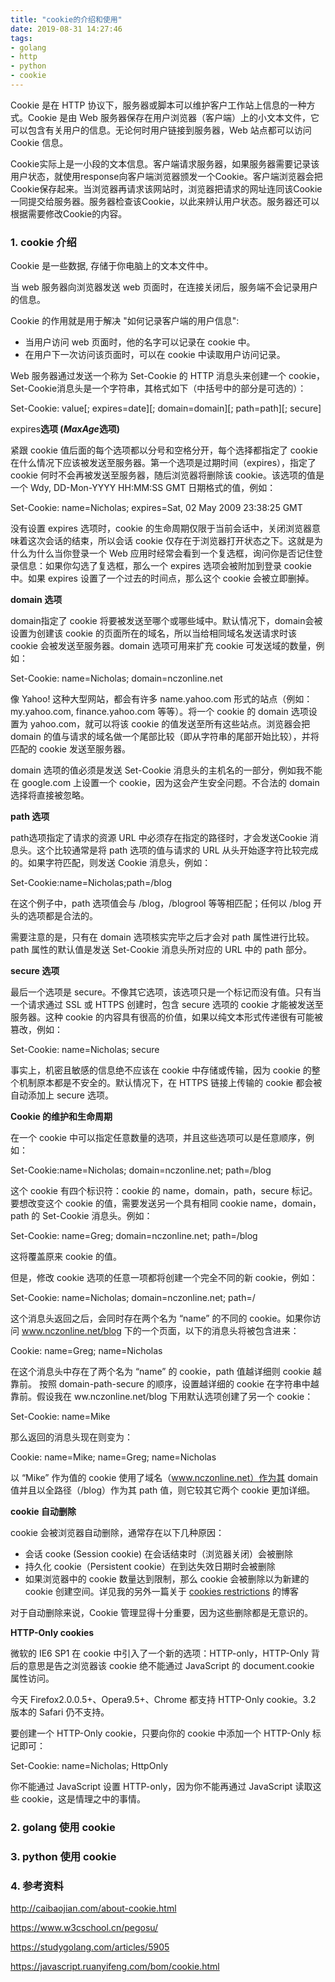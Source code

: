 ```yaml
---
title: "cookie的介绍和使用"
date: 2019-08-31 14:27:46
tags:
- golang
- http
- python
- cookie
---
```




Cookie 是在 HTTP 协议下，服务器或脚本可以维护客户工作站上信息的一种方式。Cookie 是由 Web 服务器保存在用户浏览器（客户端）上的小文本文件，它可以包含有关用户的信息。无论何时用户链接到服务器，Web 站点都可以访问 Cookie 信息。

Cookie实际上是一小段的文本信息。客户端请求服务器，如果服务器需要记录该用户状态，就使用response向客户端浏览器颁发一个Cookie。客户端浏览器会把Cookie保存起来。当浏览器再请求该网站时，浏览器把请求的网址连同该Cookie一同提交给服务器。服务器检查该Cookie，以此来辨认用户状态。服务器还可以根据需要修改Cookie的内容。






<!-- more -->



### 1. cookie 介绍

Cookie 是一些数据, 存储于你电脑上的文本文件中。

当 web 服务器向浏览器发送 web 页面时，在连接关闭后，服务端不会记录用户的信息。

Cookie 的作用就是用于解决 "如何记录客户端的用户信息":

- 当用户访问 web 页面时，他的名字可以记录在 cookie 中。
- 在用户下一次访问该页面时，可以在 cookie 中读取用户访问记录。





Web 服务器通过发送一个称为 Set-Cookie 的 HTTP 消息头来创建一个 cookie，Set-Cookie消息头是一个字符串，其格式如下（中括号中的部分是可选的）：

Set-Cookie: value[; expires=date][; domain=domain][; path=path][; secure]





expires**选项 (***MaxAge***选项)**



紧跟 cookie 值后面的每个选项都以分号和空格分开，每个选择都指定了 cookie 在什么情况下应该被发送至服务器。第一个选项是过期时间（expires），指定了 cookie 何时不会再被发送至服务器，随后浏览器将删除该 cookie。该选项的值是一个 Wdy, DD-Mon-YYYY HH:MM:SS GMT 日期格式的值，例如：

Set-Cookie: name=Nicholas; expires=Sat, 02 May 2009 23:38:25 GMT



没有设置 expires 选项时，cookie 的生命周期仅限于当前会话中，关闭浏览器意味着这次会话的结束，所以会话 cookie 仅存在于浏览器打开状态之下。这就是为什么为什么当你登录一个 Web 应用时经常会看到一个复选框，询问你是否记住登录信息：如果你勾选了复选框，那么一个 expires 选项会被附加到登录 cookie 中。如果 expires 设置了一个过去的时间点，那么这个 cookie 会被立即删掉。





**domain 选项**

domain指定了 cookie 将要被发送至哪个或哪些域中。默认情况下，domain会被设置为创建该 cookie 的页面所在的域名，所以当给相同域名发送请求时该 cookie 会被发送至服务器。domain 选项可用来扩充 cookie 可发送域的数量，例如：

Set-Cookie: name=Nicholas; domain=nczonline.net



像 Yahoo! 这种大型网站，都会有许多 name.yahoo.com 形式的站点（例如：my.yahoo.com, finance.yahoo.com 等等）。将一个 cookie 的 domain 选项设置为 yahoo.com，就可以将该 cookie 的值发送至所有这些站点。浏览器会把 domain 的值与请求的域名做一个尾部比较（即从字符串的尾部开始比较），并将匹配的 cookie 发送至服务器。

domain 选项的值必须是发送 Set-Cookie 消息头的主机名的一部分，例如我不能在 google.com 上设置一个 cookie，因为这会产生安全问题。不合法的 domain 选择将直接被忽略。



**path 选项**



path选项指定了请求的资源 URL 中必须存在指定的路径时，才会发送Cookie 消息头。这个比较通常是将 path 选项的值与请求的 URL 从头开始逐字符比较完成的。如果字符匹配，则发送 Cookie 消息头，例如：

Set-Cookie:name=Nicholas;path=/blog

在这个例子中，path 选项值会与 /blog，/blogrool 等等相匹配；任何以 /blog 开头的选项都是合法的。

需要注意的是，只有在 domain 选项核实完毕之后才会对 path 属性进行比较。path 属性的默认值是发送 Set-Cookie 消息头所对应的 URL 中的 path 部分。







**secure 选项**

最后一个选项是 secure。不像其它选项，该选项只是一个标记而没有值。只有当一个请求通过 SSL 或 HTTPS 创建时，包含 secure 选项的 cookie 才能被发送至服务器。这种 cookie 的内容具有很高的价值，如果以纯文本形式传递很有可能被篡改，例如：

Set-Cookie: name=Nicholas; secure

事实上，机密且敏感的信息绝不应该在 cookie 中存储或传输，因为 cookie 的整个机制原本都是不安全的。默认情况下，在 HTTPS 链接上传输的 cookie 都会被自动添加上 secure 选项。



**Cookie 的维护和生命周期**



在一个 cookie 中可以指定任意数量的选项，并且这些选项可以是任意顺序，例如：

Set-Cookie:name=Nicholas; domain=nczonline.net; path=/blog

这个 cookie 有四个标识符：cookie 的 name，domain，path，secure 标记。要想改变这个 cookie 的值，需要发送另一个具有相同 cookie name，domain，path 的 Set-Cookie 消息头。例如：

Set-Cookie: name=Greg; domain=nczonline.net; path=/blog

这将覆盖原来 cookie 的值。





但是，修改 cookie 选项的任意一项都将创建一个完全不同的新 cookie，例如：

Set-Cookie: name=Nicholas; domain=nczonline.net; path=/

这个消息头返回之后，会同时存在两个名为 “name” 的不同的 cookie。如果你访问 www.nczonline.net/blog 下的一个页面，以下的消息头将被包含进来：

Cookie: name=Greg; name=Nicholas

在这个消息头中存在了两个名为 “name” 的 cookie，path 值越详细则 cookie 越靠前。 按照 domain-path-secure 的顺序，设置越详细的 cookie 在字符串中越靠前。假设我在 ww.nczonline.net/blog 下用默认选项创建了另一个 cookie：

Set-Cookie: name=Mike

那么返回的消息头现在则变为：

Cookie: name=Mike; name=Greg; name=Nicholas

以 “Mike” 作为值的 cookie 使用了域名（www.nczonline.net）作为其 domain 值并且以全路径（/blog）作为其 path 值，则它较其它两个 cookie 更加详细。





**cookie 自动删除**



cookie 会被浏览器自动删除，通常存在以下几种原因：

- 会话 cooke (Session cookie) 在会话结束时（浏览器关闭）会被删除
- 持久化 cookie（Persistent cookie）在到达失效日期时会被删除
- 如果浏览器中的 cookie 数量达到限制，那么 cookie 会被删除以为新建的 cookie 创建空间。详见我的另外一篇关于 [cookies restrictions](http://www.nczonline.net/blog/2008/05/17/browser--restrictions/) 的博客

对于自动删除来说，Cookie 管理显得十分重要，因为这些删除都是无意识的。





**HTTP-Only cookies**



微软的 IE6 SP1 在 cookie 中引入了一个新的选项：HTTP-only，HTTP-Only 背后的意思是告之浏览器该 cookie 绝不能通过 JavaScript 的 document.cookie 属性访问。

今天 Firefox2.0.0.5+、Opera9.5+、Chrome 都支持 HTTP-Only cookie。3.2 版本的 Safari 仍不支持。

要创建一个 HTTP-Only cookie，只要向你的 cookie 中添加一个 HTTP-Only 标记即可：

Set-Cookie: name=Nicholas; HttpOnly



你不能通过 JavaScript 设置 HTTP-only，因为你不能再通过 JavaScript 读取这些 cookie，这是情理之中的事情。



### 2. golang 使用 cookie



### 3. python 使用 cookie



### 4. 参考资料

http://caibaojian.com/about-cookie.html

https://www.w3cschool.cn/pegosu/

https://studygolang.com/articles/5905

https://javascript.ruanyifeng.com/bom/cookie.html

